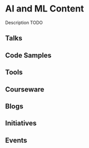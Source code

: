 # AI and ML Content

Description TODO

## Talks

## Code Samples

## Tools

## Courseware

## Blogs

## Initiatives

## Events
